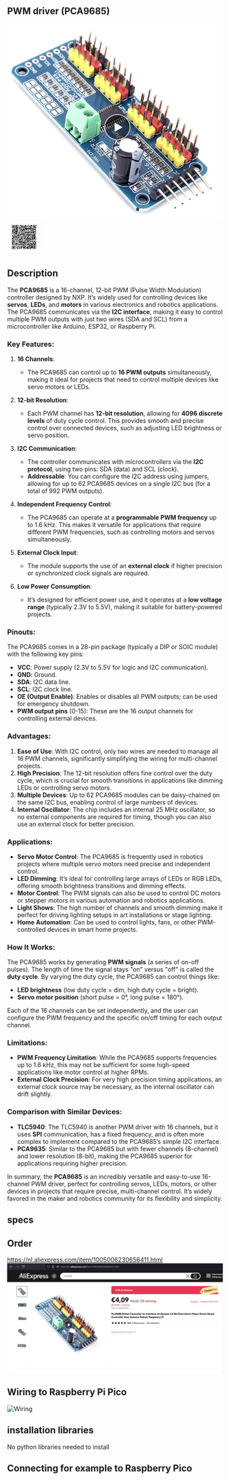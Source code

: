 ## PWM driver (PCA9685)

<img src="PCA9685_Photo.jpg" alt="Photo of the component">
<img src="PCA9685_QR_code.jpg" alt="QR code to this page" width="80" height="80">

## Description
The **PCA9685** is a 16-channel, 12-bit PWM (Pulse Width Modulation) controller designed by NXP. It’s widely used for controlling devices like **servos**, **LEDs**, and **motors** in various electronics and robotics applications. The PCA9685 communicates via the **I2C interface**, making it easy to control multiple PWM outputs with just two wires (SDA and SCL) from a microcontroller like Arduino, ESP32, or Raspberry Pi.

### Key Features:
1. **16 Channels**:
   - The PCA9685 can control up to **16 PWM outputs** simultaneously, making it ideal for projects that need to control multiple devices like servo motors or LEDs.
   
2. **12-bit Resolution**:
   - Each PWM channel has **12-bit resolution**, allowing for **4096 discrete levels** of duty cycle control. This provides smooth and precise control over connected devices, such as adjusting LED brightness or servo position.

3. **I2C Communication**:
   - The controller communicates with microcontrollers via the **I2C protocol**, using two pins: SDA (data) and SCL (clock).
   - **Addressable**: You can configure the I2C address using jumpers, allowing for up to 62 PCA9685 devices on a single I2C bus (for a total of 992 PWM outputs).

4. **Independent Frequency Control**:
   - The PCA9685 can operate at a **programmable PWM frequency** up to 1.6 kHz. This makes it versatile for applications that require different PWM frequencies, such as controlling motors and servos simultaneously.

5. **External Clock Input**:
   - The module supports the use of an **external clock** if higher precision or synchronized clock signals are required.

6. **Low Power Consumption**:
   - It’s designed for efficient power use, and it operates at a **low voltage range** (typically 2.3V to 5.5V), making it suitable for battery-powered projects.
   
### Pinouts:
The PCA9685 comes in a 28-pin package (typically a DIP or SOIC module) with the following key pins:

- **VCC**: Power supply (2.3V to 5.5V for logic and I2C communication).
- **GND**: Ground.
- **SDA**: I2C data line.
- **SCL**: I2C clock line.
- **OE (Output Enable)**: Enables or disables all PWM outputs; can be used for emergency shutdown.
- **PWM output pins** (0-15): These are the 16 output channels for controlling external devices.

### Advantages:
1. **Ease of Use**: With I2C control, only two wires are needed to manage all 16 PWM channels, significantly simplifying the wiring for multi-channel projects.
2. **High Precision**: The 12-bit resolution offers fine control over the duty cycle, which is crucial for smooth transitions in applications like dimming LEDs or controlling servo motors.
3. **Multiple Devices**: Up to 62 PCA9685 modules can be daisy-chained on the same I2C bus, enabling control of large numbers of devices.
4. **Internal Oscillator**: The chip includes an internal 25 MHz oscillator, so no external components are required for timing, though you can also use an external clock for better precision.

### Applications:
- **Servo Motor Control**: The PCA9685 is frequently used in robotics projects where multiple servo motors need precise and independent control.
- **LED Dimming**: It’s ideal for controlling large arrays of LEDs or RGB LEDs, offering smooth brightness transitions and dimming effects.
- **Motor Control**: The PWM signals can also be used to control DC motors or stepper motors in various automation and robotics applications.
- **Light Shows**: The high number of channels and smooth dimming make it perfect for driving lighting setups in art installations or stage lighting.
- **Home Automation**: Can be used to control lights, fans, or other PWM-controlled devices in smart home projects.
  
### How It Works:
The PCA9685 works by generating **PWM signals** (a series of on-off pulses). The length of time the signal stays "on" versus "off" is called the **duty cycle**. By varying the duty cycle, the PCA9685 can control things like:
- **LED brightness** (low duty cycle = dim, high duty cycle = bright).
- **Servo motor position** (short pulse = 0°, long pulse = 180°).
  
Each of the 16 channels can be set independently, and the user can configure the PWM frequency and the specific on/off timing for each output channel.

### Limitations:
- **PWM Frequency Limitation**: While the PCA9685 supports frequencies up to 1.6 kHz, this may not be sufficient for some high-speed applications like motor control at higher RPMs.
- **External Clock Precision**: For very high precision timing applications, an external clock source may be necessary, as the internal oscillator can drift slightly.

### Comparison with Similar Devices:
- **TLC5940**: The TLC5940 is another PWM driver with 16 channels, but it uses **SPI** communication, has a fixed frequency, and is often more complex to implement compared to the PCA9685’s simple I2C interface.
- **PCA9635**: Similar to the PCA9685 but with fewer channels (8-channel) and lower resolution (8-bit), making the PCA9685 superior for applications requiring higher precision.

In summary, the **PCA9685** is an incredibly versatile and easy-to-use 16-channel PWM driver, perfect for controlling servos, LEDs, motors, or other devices in projects that require precise, multi-channel control. It’s widely favored in the maker and robotics community for its flexibility and simplicity.

## specs


## Order
<a href="https://nl.aliexpress.com/item/1005006230656411.html">https://nl.aliexpress.com/item/1005006230656411.html</a>
<img src="PCA9685_Order.jpg" alt="Photo of the Order">

## Wiring to Raspberry Pi Pico

<img src="PCA9685_Wiring.jpg" alt="Wiring" >

## installation libraries

No python libraries needed to install

## Connecting for example to Raspberry Pico



